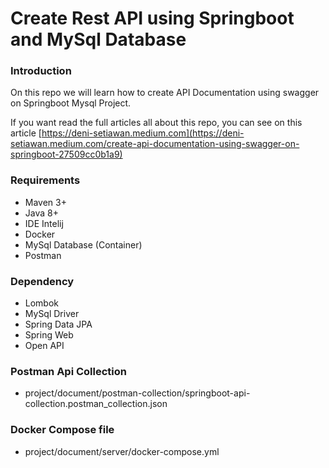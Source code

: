# Create Rest API using Springboot and MySql Database

### Introduction
On this repo we will learn how to create API Documentation using swagger on Springboot Mysql Project.

If you want read the full articles all about this repo, 
you can see on this article [https://deni-setiawan.medium.com](https://deni-setiawan.medium.com/create-api-documentation-using-swagger-on-springboot-27509cc0b1a9)

### Requirements
- Maven 3+
- Java 8+
- IDE Intelij
- Docker
- MySql Database (Container)
- Postman 

### Dependency
- Lombok
- MySql Driver
- Spring Data JPA
- Spring Web
- Open API

### Postman Api Collection
- project/document/postman-collection/springboot-api-collection.postman_collection.json

### Docker Compose file
- project/document/server/docker-compose.yml




